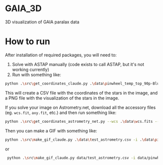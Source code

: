 # GAIA_3D
3D visualization of GAIA paralax data

# How to run
After installation of required packages, you will need to:
1. Solve with ASTAP manually (code exists to call ASTAP, but it's not working currently)
2. Run with something like:
```bash
python .\src\get_coordinates_claude.py .\data\pinwheel_temp_top_90p-Blue-session_1.fits -o .\data\test_stack.csv -v --viz-output .\data\test_viz_stack.png -d --astap "C:\Program Files\astap\astap.exe"
```
This will create a CSV file with the coordinates of the stars in the image, and a PNG file with the visualization of the stars in the image. 

If you solve your image on Astrometry.net, download all the accessory files (eg. `wcs.fit`, `axy.fit`, etc.) and 
then run something like:
```bash
python .\src\get_coordinates_astrometry_net.py --wcs .\data\wcs.fits --fits .\data\new-image.fits --image-radec .\data\image-radec.fits --axy .\data\axy.fits --output .\data\test_astrometry.csv -v --viz-output .\data\test_astrometry.png -d
```

Then you can make a GIF with something like:
```bash
python .\src\make_gif_claude.py .\data\test_astrometry.csv -i .\data\pinwheel_temp-HaRGB_2-csc-crop-St.tiff -s .\data\pinwheel_temp-HaRGB_2-csc-crop-St-Starless.tiff -o .\data\test_astrometry.gif --debug --save-stars .\data\test_astrometry_stars.png
```
or
```bash
 python .\src\make_gif_claude.py data/test_astrometry.csv -i data/pinwheel_temp-HaRGB_2-csc-crop-St.tiff -s data/pinwheel_temp-HaRGB_2-csc-crop-St-Starless.tiff -o data/test_astrometry.gif --parallax-mode power --power 3.0 --contrast 2.5
```